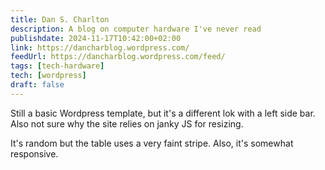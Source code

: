 ```yaml
---
title: Dan S. Charlton
description: A blog on computer hardware I've never read
publishdate: 2024-11-17T10:42:00+02:00
link: https://dancharblog.wordpress.com/
feedUrl: https://dancharblog.wordpress.com/feed/
tags: [tech-hardware]
tech: [wordpress]
draft: false
---
```


Still a basic Wordpress template, but it's a different lok with a left side bar. Also not sure why the site relies on janky JS for resizing.

It's random but the table uses a very faint stripe. Also, it's somewhat responsive.
